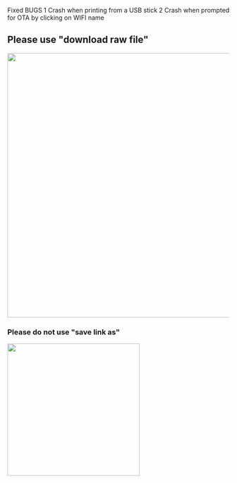 Fixed BUGS
1 Crash when printing from a USB stick
2 Crash when prompted for OTA by clicking on WIFI name

## Please use "download raw file"

<img src=/img/how_to_download.gif width="600"/>

### Please do not use "save link as"

<img src=/img/dont_save_as.png width="300"/>
